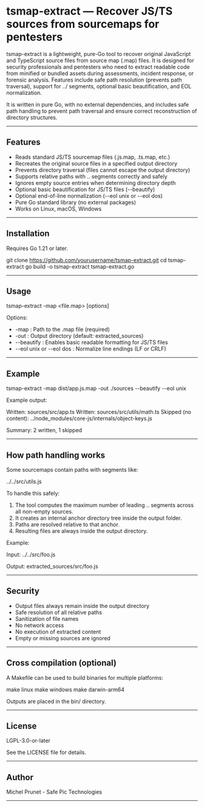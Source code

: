 # tsmap-extract — Recover JS/TS sources from sourcemaps for pentesters

tsmap-extract is a lightweight, pure-Go tool to recover original JavaScript and TypeScript source files from source map (.map) files. It is designed for security professionals and pentesters who need to extract readable code from minified or bundled assets during assessments, incident response, or forensic analysis. Features include safe path resolution (prevents path traversal), support for ../ segments, optional basic beautification, and EOL normalization.

It is written in pure Go, with no external dependencies, and includes safe path handling to prevent path traversal and ensure correct reconstruction of directory structures.

------------------------------------------------------------

## Features

* Reads standard JS/TS sourcemap files (.js.map, .ts.map, etc.)
* Recreates the original source files in a specified output directory
* Prevents directory traversal (files cannot escape the output directory)
* Supports relative paths with .. segments correctly and safely
* Ignores empty source entries when determining directory depth
* Optional basic beautification for JS/TS files (--beautify)
* Optional end-of-line normalization (--eol unix or --eol dos)
* Pure Go standard library (no external packages)
* Works on Linux, macOS, Windows

------------------------------------------------------------

## Installation

Requires Go 1.21 or later.

git clone https://github.com/yourusername/tsmap-extract.git
cd tsmap-extract
go build -o tsmap-extract tsmap-extract.go

------------------------------------------------------------

## Usage

tsmap-extract -map <file.map> [options]

Options:

- -map : Path to the .map file (required)
- -out : Output directory (default: extracted_sources)
- --beautify : Enables basic readable formatting for JS/TS files
- --eol unix or --eol dos : Normalize line endings (LF or CRLF)

------------------------------------------------------------

## Example

tsmap-extract -map dist/app.js.map -out ./sources --beautify --eol unix

Example output:

Written: sources/src/app.ts
Written: sources/src/utils/math.ts
Skipped (no content): ../node_modules/core-js/internals/object-keys.js

Summary: 2 written, 1 skipped

------------------------------------------------------------

## How path handling works

Some sourcemaps contain paths with segments like:

../../src/utils.js

To handle this safely:

1. The tool computes the maximum number of leading .. segments across all non-empty sources.
2. It creates an internal anchor directory tree inside the output folder.
3. Paths are resolved relative to that anchor.
4. Resulting files are always inside the output directory.

Example:

Input:
../../src/foo.js

Output:
extracted_sources/src/foo.js

------------------------------------------------------------

## Security

- Output files always remain inside the output directory
- Safe resolution of all relative paths
- Sanitization of file names
- No network access
- No execution of extracted content
- Empty or missing sources are ignored

------------------------------------------------------------

## Cross compilation (optional)

A Makefile can be used to build binaries for multiple platforms:

make linux
make windows
make darwin-arm64

Outputs are placed in the bin/ directory.

------------------------------------------------------------

## License

LGPL-3.0-or-later

See the LICENSE file for details.

------------------------------------------------------------

## Author

Michel Prunet - Safe Pic Technologies

------------------------------------------------------------

